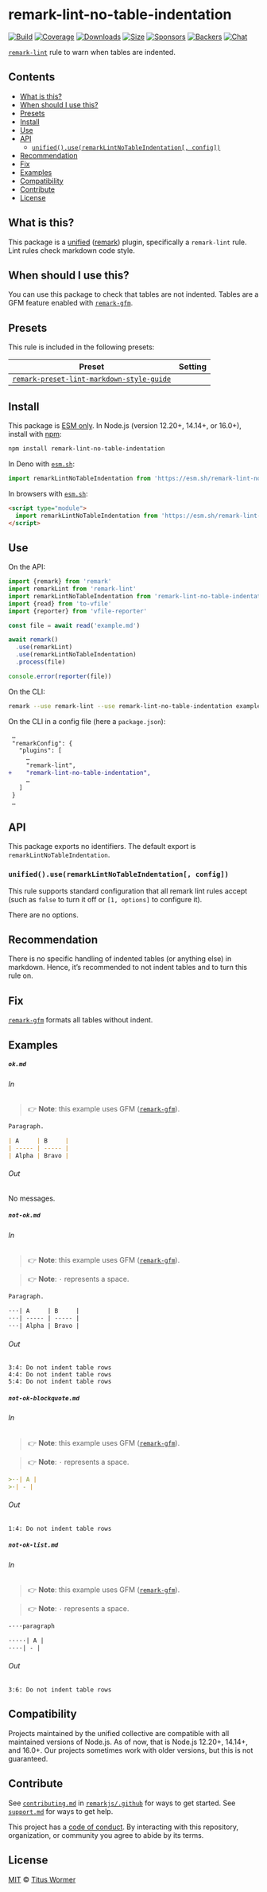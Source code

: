 <!--This file is generated-->

# remark-lint-no-table-indentation

[![Build][build-badge]][build]
[![Coverage][coverage-badge]][coverage]
[![Downloads][downloads-badge]][downloads]
[![Size][size-badge]][size]
[![Sponsors][sponsors-badge]][collective]
[![Backers][backers-badge]][collective]
[![Chat][chat-badge]][chat]

[`remark-lint`][mono] rule to warn when tables are indented.

## Contents

* [What is this?](#what-is-this)
* [When should I use this?](#when-should-i-use-this)
* [Presets](#presets)
* [Install](#install)
* [Use](#use)
* [API](#api)
  * [`unified().use(remarkLintNoTableIndentation[, config])`](#unifieduseremarklintnotableindentation-config)
* [Recommendation](#recommendation)
* [Fix](#fix)
* [Examples](#examples)
* [Compatibility](#compatibility)
* [Contribute](#contribute)
* [License](#license)

## What is this?

This package is a [unified][] ([remark][]) plugin, specifically a `remark-lint`
rule.
Lint rules check markdown code style.

## When should I use this?

You can use this package to check that tables are not indented.
Tables are a GFM feature enabled with
[`remark-gfm`](https://github.com/remarkjs/remark-gfm).

## Presets

This rule is included in the following presets:

| Preset | Setting |
| - | - |
| [`remark-preset-lint-markdown-style-guide`](https://github.com/remarkjs/remark-lint/tree/main/packages/remark-preset-lint-markdown-style-guide) | |

## Install

This package is [ESM only][esm].
In Node.js (version 12.20+, 14.14+, or 16.0+), install with [npm][]:

```sh
npm install remark-lint-no-table-indentation
```

In Deno with [`esm.sh`][esmsh]:

```js
import remarkLintNoTableIndentation from 'https://esm.sh/remark-lint-no-table-indentation@4'
```

In browsers with [`esm.sh`][esmsh]:

```html
<script type="module">
  import remarkLintNoTableIndentation from 'https://esm.sh/remark-lint-no-table-indentation@4?bundle'
</script>
```

## Use

On the API:

```js
import {remark} from 'remark'
import remarkLint from 'remark-lint'
import remarkLintNoTableIndentation from 'remark-lint-no-table-indentation'
import {read} from 'to-vfile'
import {reporter} from 'vfile-reporter'

const file = await read('example.md')

await remark()
  .use(remarkLint)
  .use(remarkLintNoTableIndentation)
  .process(file)

console.error(reporter(file))
```

On the CLI:

```sh
remark --use remark-lint --use remark-lint-no-table-indentation example.md
```

On the CLI in a config file (here a `package.json`):

```diff
 …
 "remarkConfig": {
   "plugins": [
     …
     "remark-lint",
+    "remark-lint-no-table-indentation",
     …
   ]
 }
 …
```

## API

This package exports no identifiers.
The default export is `remarkLintNoTableIndentation`.

### `unified().use(remarkLintNoTableIndentation[, config])`

This rule supports standard configuration that all remark lint rules accept
(such as `false` to turn it off or `[1, options]` to configure it).

There are no options.

## Recommendation

There is no specific handling of indented tables (or anything else) in
markdown.
Hence, it’s recommended to not indent tables and to turn this rule on.

## Fix

[`remark-gfm`](https://github.com/remarkjs/remark-gfm)
formats all tables without indent.

## Examples

##### `ok.md`

###### In

> 👉 **Note**: this example uses GFM ([`remark-gfm`][gfm]).

```markdown
Paragraph.

| A     | B     |
| ----- | ----- |
| Alpha | Bravo |
```

###### Out

No messages.

##### `not-ok.md`

###### In

> 👉 **Note**: this example uses GFM ([`remark-gfm`][gfm]).

> 👉 **Note**: `·` represents a space.

```markdown
Paragraph.

···| A     | B     |
···| ----- | ----- |
···| Alpha | Bravo |
```

###### Out

```text
3:4: Do not indent table rows
4:4: Do not indent table rows
5:4: Do not indent table rows
```

##### `not-ok-blockquote.md`

###### In

> 👉 **Note**: this example uses GFM ([`remark-gfm`][gfm]).

> 👉 **Note**: `·` represents a space.

```markdown
>··| A |
>·| - |
```

###### Out

```text
1:4: Do not indent table rows
```

##### `not-ok-list.md`

###### In

> 👉 **Note**: this example uses GFM ([`remark-gfm`][gfm]).

> 👉 **Note**: `·` represents a space.

```markdown
-···paragraph

·····| A |
····| - |
```

###### Out

```text
3:6: Do not indent table rows
```

## Compatibility

Projects maintained by the unified collective are compatible with all maintained
versions of Node.js.
As of now, that is Node.js 12.20+, 14.14+, and 16.0+.
Our projects sometimes work with older versions, but this is not guaranteed.

## Contribute

See [`contributing.md`][contributing] in [`remarkjs/.github`][health] for ways
to get started.
See [`support.md`][support] for ways to get help.

This project has a [code of conduct][coc].
By interacting with this repository, organization, or community you agree to
abide by its terms.

## License

[MIT][license] © [Titus Wormer][author]

[build-badge]: https://github.com/remarkjs/remark-lint/workflows/main/badge.svg

[build]: https://github.com/remarkjs/remark-lint/actions

[coverage-badge]: https://img.shields.io/codecov/c/github/remarkjs/remark-lint.svg

[coverage]: https://codecov.io/github/remarkjs/remark-lint

[downloads-badge]: https://img.shields.io/npm/dm/remark-lint-no-table-indentation.svg

[downloads]: https://www.npmjs.com/package/remark-lint-no-table-indentation

[size-badge]: https://img.shields.io/bundlephobia/minzip/remark-lint-no-table-indentation.svg

[size]: https://bundlephobia.com/result?p=remark-lint-no-table-indentation

[sponsors-badge]: https://opencollective.com/unified/sponsors/badge.svg

[backers-badge]: https://opencollective.com/unified/backers/badge.svg

[collective]: https://opencollective.com/unified

[chat-badge]: https://img.shields.io/badge/chat-discussions-success.svg

[chat]: https://github.com/remarkjs/remark/discussions

[unified]: https://github.com/unifiedjs/unified

[remark]: https://github.com/remarkjs/remark

[mono]: https://github.com/remarkjs/remark-lint

[esm]: https://gist.github.com/sindresorhus/a39789f98801d908bbc7ff3ecc99d99c

[esmsh]: https://esm.sh

[npm]: https://docs.npmjs.com/cli/install

[health]: https://github.com/remarkjs/.github

[contributing]: https://github.com/remarkjs/.github/blob/main/contributing.md

[support]: https://github.com/remarkjs/.github/blob/main/support.md

[coc]: https://github.com/remarkjs/.github/blob/main/code-of-conduct.md

[license]: https://github.com/remarkjs/remark-lint/blob/main/license

[author]: https://wooorm.com

[gfm]: https://github.com/remarkjs/remark-gfm
